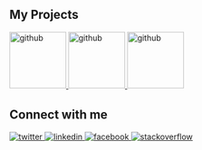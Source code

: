 ## My Projects
<div align="left">

 <a href="https://orderii.co/" target="_blank">
<img src=https://i.imgur.com/R96e161.png?&style=for-the-badge&logo=github&logoColor=white alt=github style="margin-bottom: 5px; height: 100px;" />
</a>  
  
   <a href="https://sachach.org/" target="_blank">
<img src=https://i.imgur.com/gGL7kUF.png?&style=for-the-badge&logo=github&logoColor=white alt=github style="margin-bottom: 5px; height: 100px;" />
</a>  
   <a href="https://etar.online/" target="_blank">
<img src=https://i.imgur.com/lLCFgg7.png?&style=for-the-badge&logo=github&logoColor=white alt=github style="margin-bottom: 5px; height: 100px;" />
</a>  
</div>  
  
  ## Connect with me  
<div align="left">
<a href="https://twitter.com/ahmedqais66" target="_blank">
<img src=https://img.shields.io/badge/twitter-%2300acee.svg?&style=for-the-badge&logo=twitter&logoColor=white alt=twitter style="margin-bottom: 5px;" />
</a>
<a href="https://linkedin.com/in/ahmedqais6" target="_blank">
<img src=https://img.shields.io/badge/linkedin-%231E77B5.svg?&style=for-the-badge&logo=linkedin&logoColor=white alt=linkedin style="margin-bottom: 5px;" />
</a>
<a href="https://www.facebook.com/ahmedqais6" target="_blank">
<img src=https://img.shields.io/badge/facebook-%232E87FB.svg?&style=for-the-badge&logo=facebook&logoColor=white alt=facebook style="margin-bottom: 5px;" />
</a>
<a href="https://stackoverflow.com/users/ahmedqais6" target="_blank">
<img src=https://img.shields.io/badge/stackoverflow-%23F28032.svg?&style=for-the-badge&logo=stackoverflow&logoColor=white alt=stackoverflow style="margin-bottom: 5px;" />
</a>  
</div>  
  

<br/>  


<br/>  


